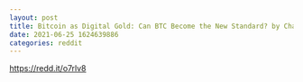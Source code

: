 ```yaml
--- 
layout: post 
title: Bitcoin as Digital Gold: Can BTC Become the New Standard? by ChangeHero 
date: 2021-06-25 1624639886 
categories: reddit 
--- 
```

https://redd.it/o7rlv8